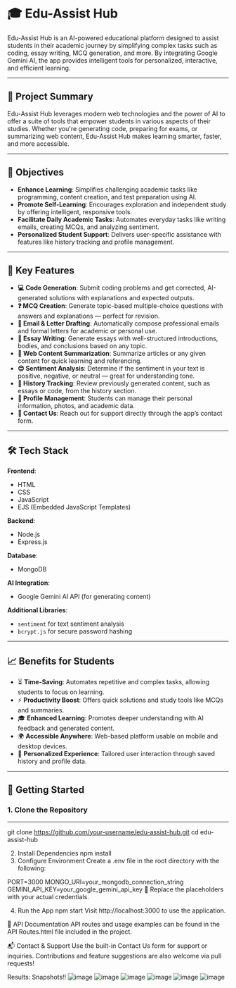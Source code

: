 # 🎓 Edu-Assist Hub

Edu-Assist Hub is an AI-powered educational platform designed to assist students in their academic journey by simplifying complex tasks such as coding, essay writing, MCQ generation, and more. By integrating Google Gemini AI, the app provides intelligent tools for personalized, interactive, and efficient learning.

---

## 🧠 Project Summary

Edu-Assist Hub leverages modern web technologies and the power of AI to offer a suite of tools that empower students in various aspects of their studies. Whether you're generating code, preparing for exams, or summarizing web content, Edu-Assist Hub makes learning smarter, faster, and more accessible.

---

## 🎯 Objectives

- **Enhance Learning**: Simplifies challenging academic tasks like programming, content creation, and test preparation using AI.
- **Promote Self-Learning**: Encourages exploration and independent study by offering intelligent, responsive tools.
- **Facilitate Daily Academic Tasks**: Automates everyday tasks like writing emails, creating MCQs, and analyzing sentiment.
- **Personalized Student Support**: Delivers user-specific assistance with features like history tracking and profile management.

---

## 🚀 Key Features

- **💻 Code Generation**: Submit coding problems and get corrected, AI-generated solutions with explanations and expected outputs.
- **❓ MCQ Creation**: Generate topic-based multiple-choice questions with answers and explanations — perfect for revision.
- **📧 Email & Letter Drafting**: Automatically compose professional emails and formal letters for academic or personal use.
- **📝 Essay Writing**: Generate essays with well-structured introductions, bodies, and conclusions based on any topic.
- **🔗 Web Content Summarization**: Summarize articles or any given content for quick learning and referencing.
- **😊 Sentiment Analysis**: Determine if the sentiment in your text is positive, negative, or neutral — great for understanding tone.
- **📜 History Tracking**: Review previously generated content, such as essays or code, from the history section.
- **👤 Profile Management**: Students can manage their personal information, photos, and academic data.
- **📨 Contact Us**: Reach out for support directly through the app’s contact form.

---

## 🛠️ Tech Stack

**Frontend**:
- HTML
- CSS
- JavaScript
- EJS (Embedded JavaScript Templates)

**Backend**:
- Node.js
- Express.js

**Database**:
- MongoDB

**AI Integration**:
- Google Gemini AI API (for generating content)

**Additional Libraries**:
- `sentiment` for text sentiment analysis
- `bcrypt.js` for secure password hashing

---

## 📈 Benefits for Students

- ⏳ **Time-Saving**: Automates repetitive and complex tasks, allowing students to focus on learning.
- ⚡ **Productivity Boost**: Offers quick solutions and study tools like MCQs and summaries.
- 🎓 **Enhanced Learning**: Promotes deeper understanding with AI feedback and generated content.
- 🌍 **Accessible Anywhere**: Web-based platform usable on mobile and desktop devices.
- 💼 **Personalized Experience**: Tailored user interaction through saved history and profile data.

---

## 🧪 Getting Started

### 1. Clone the Repository

---
git clone https://github.com/your-username/edu-assist-hub.git
cd edu-assist-hub


2. Install Dependencies
npm install
3. Configure Environment
Create a .env file in the root directory with the following:

PORT=3000
MONGO_URI=your_mongodb_connection_string
GEMINI_API_KEY=your_google_gemini_api_key
🔐 Replace the placeholders with your actual credentials.

4. Run the App
npm start
Visit http://localhost:3000 to use the application.

📄 API Documentation
API routes and usage examples can be found in the API Routes.html file included in the project.

📬 Contact & Support
Use the built-in Contact Us form for support or inquiries. Contributions and feature suggestions are also welcome via pull requests!



Results: Snapshots!!
![image](https://github.com/user-attachments/assets/62fd9e06-3451-4cb2-8f67-a30a91e5ef34)
![image](https://github.com/user-attachments/assets/3bef7547-14bd-4130-b7e7-7970cd7313df)
![image](https://github.com/user-attachments/assets/6687ed25-0c8b-4e56-9f1e-c61c1e8bc6a8)
![image](https://github.com/user-attachments/assets/b7040467-3a64-4889-af15-608b83fc789c)
![image](https://github.com/user-attachments/assets/5631010d-484f-47f7-9cb7-cd48bc98fe2a)
![image](https://github.com/user-attachments/assets/9cedb279-9947-4577-b5e5-ad208ed44dcb)
